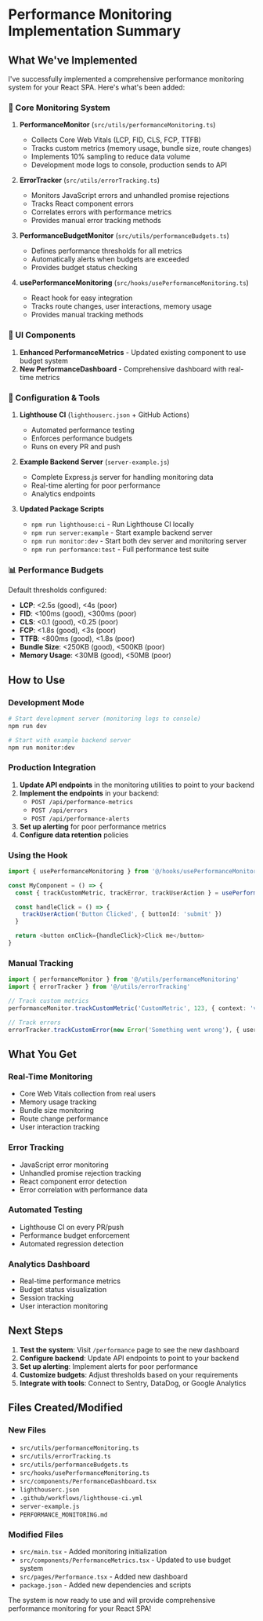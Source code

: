 # Performance Monitoring Implementation Summary

## What We've Implemented

I've successfully implemented a comprehensive performance monitoring system for your React SPA. Here's what's been added:

### 🚀 Core Monitoring System

1. **PerformanceMonitor** (`src/utils/performanceMonitoring.ts`)
   - Collects Core Web Vitals (LCP, FID, CLS, FCP, TTFB)
   - Tracks custom metrics (memory usage, bundle size, route changes)
   - Implements 10% sampling to reduce data volume
   - Development mode logs to console, production sends to API

2. **ErrorTracker** (`src/utils/errorTracking.ts`)
   - Monitors JavaScript errors and unhandled promise rejections
   - Tracks React component errors
   - Correlates errors with performance metrics
   - Provides manual error tracking methods

3. **PerformanceBudgetMonitor** (`src/utils/performanceBudgets.ts`)
   - Defines performance thresholds for all metrics
   - Automatically alerts when budgets are exceeded
   - Provides budget status checking

4. **usePerformanceMonitoring** (`src/hooks/usePerformanceMonitoring.ts`)
   - React hook for easy integration
   - Tracks route changes, user interactions, memory usage
   - Provides manual tracking methods

### 🎨 UI Components

1. **Enhanced PerformanceMetrics** - Updated existing component to use budget system
2. **New PerformanceDashboard** - Comprehensive dashboard with real-time metrics

### 🔧 Configuration & Tools

1. **Lighthouse CI** (`lighthouserc.json` + GitHub Actions)
   - Automated performance testing
   - Enforces performance budgets
   - Runs on every PR and push

2. **Example Backend Server** (`server-example.js`)
   - Complete Express.js server for handling monitoring data
   - Real-time alerting for poor performance
   - Analytics endpoints

3. **Updated Package Scripts**
   - `npm run lighthouse:ci` - Run Lighthouse CI locally
   - `npm run server:example` - Start example backend server
   - `npm run monitor:dev` - Start both dev server and monitoring server
   - `npm run performance:test` - Full performance test suite

### 📊 Performance Budgets

Default thresholds configured:
- **LCP**: <2.5s (good), <4s (poor)
- **FID**: <100ms (good), <300ms (poor)
- **CLS**: <0.1 (good), <0.25 (poor)
- **FCP**: <1.8s (good), <3s (poor)
- **TTFB**: <800ms (good), <1.8s (poor)
- **Bundle Size**: <250KB (good), <500KB (poor)
- **Memory Usage**: <30MB (good), <50MB (poor)

## How to Use

### Development Mode
```bash
# Start development server (monitoring logs to console)
npm run dev

# Start with example backend server
npm run monitor:dev
```

### Production Integration
1. **Update API endpoints** in the monitoring utilities to point to your backend
2. **Implement the endpoints** in your backend:
   - `POST /api/performance-metrics`
   - `POST /api/errors`
   - `POST /api/performance-alerts`
3. **Set up alerting** for poor performance metrics
4. **Configure data retention** policies

### Using the Hook
```typescript
import { usePerformanceMonitoring } from '@/hooks/usePerformanceMonitoring'

const MyComponent = () => {
  const { trackCustomMetric, trackError, trackUserAction } = usePerformanceMonitoring()

  const handleClick = () => {
    trackUserAction('Button Clicked', { buttonId: 'submit' })
  }

  return <button onClick={handleClick}>Click me</button>
}
```

### Manual Tracking
```typescript
import { performanceMonitor } from '@/utils/performanceMonitoring'
import { errorTracker } from '@/utils/errorTracking'

// Track custom metrics
performanceMonitor.trackCustomMetric('CustomMetric', 123, { context: 'value' })

// Track errors
errorTracker.trackCustomError(new Error('Something went wrong'), { userId: '123' })
```

## What You Get

### Real-Time Monitoring
- Core Web Vitals collection from real users
- Memory usage tracking
- Bundle size monitoring
- Route change performance
- User interaction tracking

### Error Tracking
- JavaScript error monitoring
- Unhandled promise rejection tracking
- React component error detection
- Error correlation with performance data

### Automated Testing
- Lighthouse CI on every PR/push
- Performance budget enforcement
- Automated regression detection

### Analytics Dashboard
- Real-time performance metrics
- Budget status visualization
- Session tracking
- User interaction monitoring

## Next Steps

1. **Test the system**: Visit `/performance` page to see the new dashboard
2. **Configure backend**: Update API endpoints to point to your backend
3. **Set up alerting**: Implement alerts for poor performance
4. **Customize budgets**: Adjust thresholds based on your requirements
5. **Integrate with tools**: Connect to Sentry, DataDog, or Google Analytics

## Files Created/Modified

### New Files
- `src/utils/performanceMonitoring.ts`
- `src/utils/errorTracking.ts`
- `src/utils/performanceBudgets.ts`
- `src/hooks/usePerformanceMonitoring.ts`
- `src/components/PerformanceDashboard.tsx`
- `lighthouserc.json`
- `.github/workflows/lighthouse-ci.yml`
- `server-example.js`
- `PERFORMANCE_MONITORING.md`

### Modified Files
- `src/main.tsx` - Added monitoring initialization
- `src/components/PerformanceMetrics.tsx` - Updated to use budget system
- `src/pages/Performance.tsx` - Added new dashboard
- `package.json` - Added new dependencies and scripts

The system is now ready to use and will provide comprehensive performance monitoring for your React SPA!
